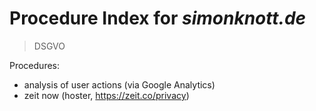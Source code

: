 # Procedure Index for *simonknott.de*
> DSGVO

Procedures:
  - analysis of user actions (via Google Analytics)
  - zeit now (hoster, https://zeit.co/privacy)